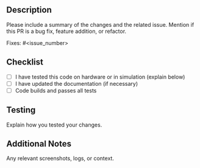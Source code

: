 <!--
SPDX-FileCopyrightText: Alliander N. V.

SPDX-License-Identifier: Apache-2.0
-->

## Description

Please include a summary of the changes and the related issue. 
Mention if this PR is a bug fix, feature addition, or refactor.

Fixes: #<issue_number>

## Checklist

- [ ] I have tested this code on hardware or in simulation (explain below)
- [ ] I have updated the documentation (if necessary)
- [ ] Code builds and passes all tests

## Testing

Explain how you tested your changes.

## Additional Notes

Any relevant screenshots, logs, or context.